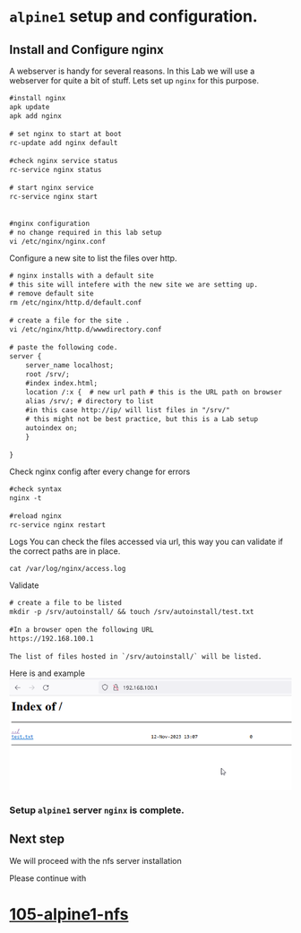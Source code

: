 # `alpine1` setup and configuration.

## Install and Configure nginx
A webserver is handy for several reasons. In this Lab we will use a webserver for quite a bit of stuff. Lets set up `nginx` for this purpose.

```
#install nginx 
apk update
apk add nginx

# set nginx to start at boot
rc-update add nginx default

#check nginx service status
rc-service nginx status

# start nginx service 
rc-service nginx start


#nginx configuration
# no change required in this lab setup
vi /etc/nginx/nginx.conf
```

Configure a new site to list the files over http.
```
# nginx installs with a default site 
# this site will intefere with the new site we are setting up.
# remove default site
rm /etc/nginx/http.d/default.conf

# create a file for the site .
vi /etc/nginx/http.d/wwwdirectory.conf

# paste the following code.
server {
    server_name localhost;
    root /srv/;
    #index index.html;
    location /:x {  # new url path # this is the URL path on browser
	alias /srv/; # directory to list
    #in this case http://ip/ will list files in "/srv/"
	# this might not be best practice, but this is a Lab setup 
	autoindex on;
    }

}
```

Check nginx config after every change for errors
```
#check syntax 
nginx -t

#reload nginx
rc-service nginx restart 
``` 
Logs
You can check the files accessed via url, this way you can validate if the correct paths are in place.

```
cat /var/log/nginx/access.log
```

Validate 

```
# create a file to be listed
mkdir -p /srv/autoinstall/ && touch /srv/autoinstall/test.txt

#In a browser open the following URL
https://192.168.100.1

The list of files hosted in `/srv/autoinstall/` will be listed.
```
Here is and example
![alt text](./screenshots/Alpine1-screenshots/browser-list-files-update.png)

### Setup `alpine1` server `nginx` is complete.


## Next step

We will proceed with the nfs server installation 

Please continue with 
# [105-alpine1-nfs](./105-alpine1-nfs.md)


